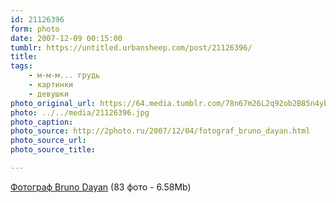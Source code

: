 ```yaml
---
id: 21126396
form: photo
date: 2007-12-09 00:15:00
tumblr: https://untitled.urbansheep.com/post/21126396/
title:
tags:
    - м-м-м... грудь
    - картинки
    - девушки
photo_original_url: https://64.media.tumblr.com/78n67m26L2q92ob2B85n4yb1_1280.jpg
photo: ../../media/21126396.jpg
photo_caption:
photo_source: http://2photo.ru/2007/12/04/fotograf_bruno_dayan.html
photo_source_url:
photo_source_title:

---
```


<p><a href="http://2photo.ru/2007/12/04/fotograf_bruno_dayan.html">Фотограф Bruno Dayan</a> (83 фото - 6.58Mb)</p>
